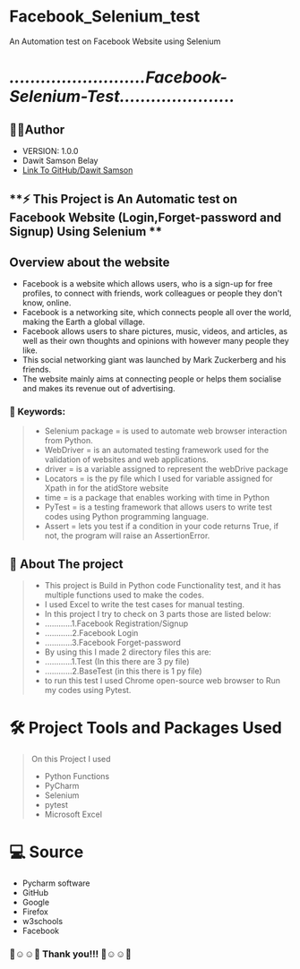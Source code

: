 # Facebook_Selenium_test
An Automation test on Facebook Website using Selenium


# ***..........................Facebook-Selenium-Test......................***
    
## 👨‍💻Author 
- VERSION: 1.0.0
- Dawit Samson Belay
- [Link To GitHub/Dawit Samson](https://github.com/DawitSamson)

## **⚡ This Project is An Automatic test on Facebook Website (Login,Forget-password and Signup) Using Selenium **

## Overview about the website
* Facebook is a website which allows users, who is a sign-up for free profiles, to connect with friends, work colleagues or people they don't know, online.
* Facebook is a networking site, which connects people all over the world, making the Earth a global village.
* Facebook allows users to share pictures, music, videos, and articles, as well as their own thoughts and opinions with however many people they like.
* This social networking giant was launched by Mark Zuckerberg and his friends.
* The website mainly aims at connecting people or helps them socialise and makes its revenue out of advertising.

### 🔑 Keywords:
>* Selenium package =  is used to automate web browser interaction from Python.
>* WebDriver = is an automated testing framework used for the validation of websites and web applications. 
>* driver = is a variable assigned to represent the webDrive package
>* Locators = is the py file which I used for variable assigned for Xpath in for the atidStore website
>* time = is a package that enables working with time in Python
>* PyTest = is a testing framework that allows users to write test codes using Python programming language. 
>* Assert = lets you test if a condition in your code returns True, if not, the program will raise an AssertionError.

## 🚧 About The project
>* This project is Build in Python code Functionality test, and it has multiple functions used to make the codes.
>* I used Excel to write the test cases for manual testing.
>* In this project I try to check on 3 parts those are listed below:
>* ............1.Facebook Registration/Signup
>* ............2.Facebook Login
>* ............3.Facebook Forget-password 
>* By using this I made 2 directory files this are:
>* ............1.Test (In this there are 3 py file)
>* ............2.BaseTest (in this there is 1 py file)
>* to run this test I used Chrome open-source web browser to Run my codes using Pytest. 


# 🛠️ Project Tools and Packages Used 
>On this Project I used 
>- Python Functions
>- PyCharm
>- Selenium 
>- pytest
>- Microsoft Excel

# 💻 Source
- Pycharm software
- GitHub 
- Google 
- Firefox
- w3schools
- Facebook


### 🙌☺️️☺️🙌   Thank you!!!     🙌☺️️☺️🙌
